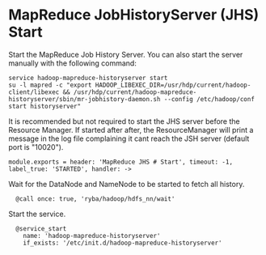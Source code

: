 
# MapReduce JobHistoryServer (JHS) Start

Start the MapReduce Job History Server. You can also start the server manually with the
following command:

```
service hadoop-mapreduce-historyserver start
su -l mapred -c "export HADOOP_LIBEXEC_DIR=/usr/hdp/current/hadoop-client/libexec && /usr/hdp/current/hadoop-mapreduce-historyserver/sbin/mr-jobhistory-daemon.sh --config /etc/hadoop/conf start historyserver"
```

It is recommended but not required to start the JHS server before the Resource
Manager. If started after after, the ResourceManager will print a message in the
log file complaining it cant reach the JSH server (default port is "10020").

    module.exports = header: 'MapReduce JHS # Start', timeout: -1, label_true: 'STARTED', handler: ->
    
Wait for the DataNode and NameNode to be started to fetch all history.

      @call once: true, 'ryba/hadoop/hdfs_nn/wait'

Start the service.

      @service_start
        name: 'hadoop-mapreduce-historyserver'
        if_exists: '/etc/init.d/hadoop-mapreduce-historyserver'
